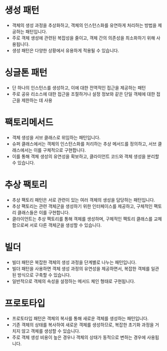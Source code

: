 # 생성 패턴

- 객체의 생성 과정을 추상화하고, 객체의 인스턴스화를 유연하게 처리하는 방법을 제공하는 패턴입니다.
- 주로 객체 생성에 관련된 복잡성을 줄이고, 객체 간의 의존성을 최소화하기 위해 사용됩니다.
- 생성 패턴은 다양한 상황에서 유용하게 적용될 수 있습니다.


# 싱글톤 패턴
- 단 하나의 인스턴스를 생성하고, 이에 대한 전역적인 접근을 제공하는 패턴
- 주로 공유 리소스에 대한 접근을 조절하거나 설정 정보와 같은 단일 객체에 대한 접근을 제한하는 데 사용

# 팩토리메서드
- 객체 생성을 서브 클래스로 위임하는 패턴입니다.
- 슈퍼 클래스에서는 객체의 인스턴스화를 처리하는 추상 메서드를 정의하고, 서브 클래스에서는 이를 구체적으로 구현합니다.
- 이를 통해 객체 생성의 유연성을 확보하고, 클라이언트 코드와 객체 생성을 분리할 수 있습니다.

# 추상 팩토리
- 추상 팩토리 패턴은 서로 관련이 있는 여러 객체의 생성을 담당하는 패턴입니다.
- 추상 팩토리는 관련 객체군을 생성하기 위한 인터페이스를 제공하고, 구체적인 팩토리 클래스들은 이를 구현합니다.
- 클라이언트는 추상 팩토리를 통해 객체를 생성하며, 구체적인 팩토리 클래스를 교체함으로써 서로 다른 객체군을 생성할 수 있습니다.

# 빌더
- 빌더 패턴은 복잡한 객체의 생성 과정을 단계별로 나누는 패턴입니다.
- 빌더 패턴을 사용하면 객체 생성 과정의 유연성을 제공하면서, 복잡한 객체를 일관된 방식으로 구축할 수 있습니다.
- 일반적으로 객체의 속성을 설정하는 메서드 체인 형태로 구현됩니다.

# 프로토타입
- 프로토타입 패턴은 객체의 복사를 통해 새로운 객체를 생성하는 패턴입니다.
- 기존 객체의 상태를 복사하여 새로운 객체를 생성하므로, 복잡한 초기화 과정을 거치지 않고 객체를 생성할 수 있습니다.
- 주로 객체 생성 비용이 높은 경우나 객체의 상태가 동적으로 변하는 경우에 사용됩니다.